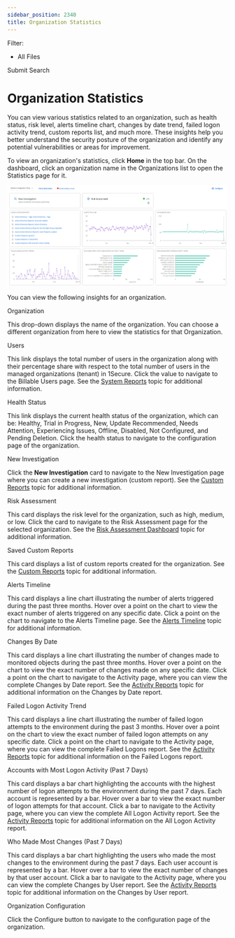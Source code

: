 ```yaml
---
sidebar_position: 2340
title: Organization Statistics
---
```


Filter: 

* All Files

Submit Search

# Organization Statistics

You can view various statistics related to an organization, such as health status, risk level, alerts timeline chart, changes by date trend, failed logon activity trend, custom reports list, and much more. These insights help you better understand the security posture of the organization and identify any potential vulnerabilities or areas for improvement.

To view an organization's statistics, click **Home** in the top bar. On the dashboard, click an organization name in the Organizations list to open the Statistics page for it.

![Organization Statistics Page](../../../../../../static/images/1Secure/Content/Resources/Images/1Secure/OrganizationStatistics.png "Organization Statistics Page")

You can view the following insights for an organization.

Organization

This drop-down displays the name of the organization. You can choose a different organization from here to view the statistics for that Organization.

Users

This link displays the total number of users in the organization along with their percentage share with respect to the total number of users in the managed organizations (tenant) in 1Secure. Click the value to navigate to the Billable Users page. See the [System Reports](../SearchAndReports/System#Review "Review Billable Users Report") topic for additional information.

Health Status

This link displays the current health status of the organization, which can be: Healthy, Trial in Progress, New, Update Recommended, Needs Attention, Experiencing Issues, Offline, Disabled, Not Configured, and Pending Deletion. Click the health status to navigate to the configuration page of the organization.

New Investigation

Click the **New Investigation** card to navigate to the New Investigation page where you can create a new investigation (custom report). See the  [Custom Reports](../SearchAndReports/CustomReports "Custom Reports") topic for additional information.

Risk Assessment

This card displays the risk level for the organization, such as high, medium, or low. Click the card to navigate to the Risk Assessment page for the selected organization. See the [Risk Assessment Dashboard](../RiskProfiles/RiskAssessmentDashboard "Risk Assessment Dashboard") topic for additional information.

Saved Custom Reports

This card displays a list of custom reports created for the organization. See the  [Custom Reports](../SearchAndReports/CustomReports "Custom Reports") topic for additional information.

Alerts Timeline

This card displays a line chart illustrating the number of alerts triggered during the past three months. Hover over a point on the chart to view the exact number of alerts triggered on any specific date. Click a point on the chart to navigate to the Alerts Timeline page. See the [Alerts Timeline](AlertsTimeline "Alerts Timeline") topic for additional information.

Changes By Date

This card displays a line chart illustrating the number of changes made to monitored objects during the past three months. Hover over a point on the chart to view the exact number of changes made on any specific date. Click a point on the chart to navigate to the Activity page, where you can view the complete Changes by Date report. See the [Activity Reports](../SearchAndReports/Activity "Activity Reports") topic for additional information on the Changes by Date report.

Failed Logon Activity Trend

This card displays a line chart illustrating the number of failed logon attempts to the environment during the past 3 months. Hover over a point on the chart to view the exact number of failed logon attempts on any specific date. Click a point on the chart to navigate to the Activity page, where you can view the complete Failed Logons report. See the [Activity Reports](../SearchAndReports/Activity "Activity Reports") topic for additional information on the Failed Logons report.

Accounts with Most Logon Activity (Past 7 Days)

This card displays a bar chart highlighting the accounts with the highest number of logon attempts to the environment during the past 7 days. Each account is represented by a bar. Hover over a bar to view the exact number of logon attempts for that account. Click a bar to navigate to the Activity page, where you can view the complete All Logon Activity report. See the [Activity Reports](../SearchAndReports/Activity "Activity Reports") topic for additional information on the All Logon Activity report.

Who Made Most Changes (Past 7 Days)

This card displays a bar chart highlighting the users who made the most changes to the environment during the past 7 days. Each user account is represented by a bar. Hover over a bar to view the exact number of changes by that user account. Click a bar to navigate to the Activity page, where you can view the complete Changes by User report. See the [Activity Reports](../SearchAndReports/Activity "Activity Reports") topic for additional information on the Changes by User report.

Organization Configuration

Click the Configure button to navigate to the configuration page of the organization.